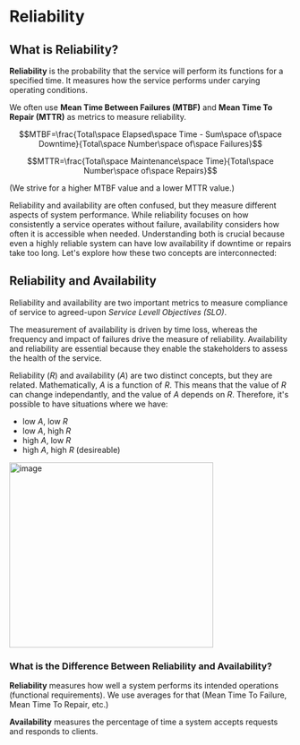 # Reliability

## What is Reliability?

**Reliability** is the probability that the service will perform its functions for a specified time. It measures how the service performs under carying operating conditions.

We often use **Mean Time Between Failures (MTBF)** and **Mean Time To Repair (MTTR)** as metrics to measure reliability.

$$MTBF=\frac{Total\space Elapsed\space Time - Sum\space of\space Downtime}{Total\space Number\space of\space Failures}$$

$$MTTR=\frac{Total\space Maintenance\space Time}{Total\space Number\space of\space Repairs}$$

(We strive for a higher MTBF value and a lower MTTR value.)

Reliability and availability are often confused, but they measure different aspects of system performance. While reliability focuses on how consistently a service operates without failure, availability considers how often it is accessible when needed. Understanding both is crucial because even a highly reliable system can have low availability if downtime or repairs take too long. Let's explore how these two concepts are interconnected:

## Reliability and Availability

Reliability and availability are two important metrics to measure compliance of service to agreed-upon _Service Levell Objectives (SLO)_.

The measurement of availability is driven by time loss, whereas the frequency and impact of failures drive the measure of reliability. Availability and reliability are essential because they enable the stakeholders to assess the health of the service.

Reliability ($R$) and availability ($A$) are two distinct concepts, but they are related. Mathematically, $A$ is a function of $R$. This means that the value of $R$ can change independantly, and the value of $A$ depends on $R$. Therefore, it's possible to have situations where we have:
  - low $A$, low $R$
  - low $A$, high $R$
  - high $A$, low $R$
  - high $A$, high $R$ (desireable)

<img width="364" height="331" alt="image" src="https://github.com/user-attachments/assets/451298bf-fe8a-4bc5-a173-a2693010dd15" />

### What is the Difference Between Reliability and Availability?

**Reliability** measures how well a system performs its intended operations (functional requirements). We use averages for that (Mean Time To Failure, Mean Time To Repair, etc.)

**Availability** measures the percentage of time a system accepts requests and responds to clients.

